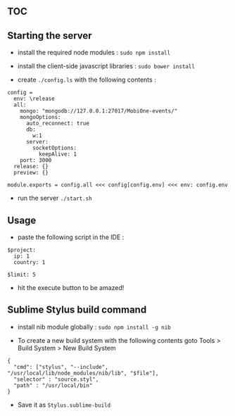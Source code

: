 ## TOC

## Starting the server

* install the required node modules :
``` sudo npm install ```

* install the client-side javascript libraries :
``` sudo bower install ```

* create ``` ./config.ls ``` with the following contents :
```
config =
  env: \release
  all:
    mongo: "mongodb://127.0.0.1:27017/MobiOne-events/"
    mongoOptions:
      auto_reconnect: true
      db:
        w:1
      server:
        socketOptions: 
          keepAlive: 1
    port: 3000
  release: {}
  preview: {}

module.exports = config.all <<< config[config.env] <<< env: config.env
```

* run the server
``` ./start.sh ```



## Usage

* paste the following script in the IDE : 
```
$project:
  ip: 1
  country: 1
  
$limit: 5
```

* hit the execute button to be amazed!



## Sublime Stylus build command

* install nib module globally :
``` sudo npm install -g nib ```

* To create a new build system with the following contents goto Tools > Build System > New Build System
```
{
  "cmd": ["stylus", "--include", "/usr/local/lib/node_modules/nib/lib", "$file"],
  "selector" : "source.styl",
  "path" : "/usr/local/bin"
}
```

* Save it as ``` Stylus.sublime-build ```